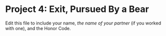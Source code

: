 # Project 4: Exit, Pursued By a Bear

Edit this file to include your name, *the name of your partner* (if you worked with one), and the Honor Code.
